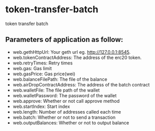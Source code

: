 # token-transfer-batch
token transfer batch

## Parameters of application as follow:

* web.gethHttpUrl: Your geth url eg. http://127.0.0.1:8545.
* web.tokenContractAddress: The address of the erc20 token.
* web.retryTimes: Retry times
* web.gas: Gas limit
* web.gasPrice: Gas price(wei)
* web.balanceFilePath: The file of the balance
* web.airDropContractAddress: The address of the batch contract
* web.walletFile: The file path of the wallet
* web.walletPassword: The password of the wallet
* web.approve: Whether or not call approve method
* web.startIndex: Start index
* web.length: Number of addresses called each time
* web.batch: Whether or not to send a transaction
* web.outputBalances: Whether or not to output balance
